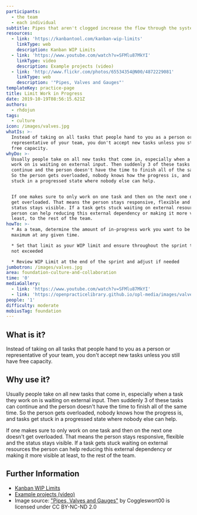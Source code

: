 ```yaml
---
participants:
  - the team
  - each individual
subtitle: Pipes that aren't clogged increase the flow through the system
resources:
  - link: 'https://kanbantool.com/kanban-wip-limits'
    linkType: web
    description: Kanban WIP Limits
  - link: 'https://www.youtube.com/watch?v=SFMlu87MkYI'
    linkType: video
    description: Example projects (video)
  - link: 'http://www.flickr.com/photos/65534354@N00/4872229081'
    linkType: web
    description: '"Pipes, Valves and Gauges"'
templateKey: practice-page
title: Limit Work in Progress
date: 2019-10-19T08:56:15.621Z
authors:
  - rhdojun
tags:
  - culture
icon: /images/valves.jpg
whatIs: >-
  Instead of taking on all tasks that people hand to you as a person or
  representative of your team, you don't accept new tasks unless you still have
  free capacity.
whyDo: >-
  Usually people take on all new tasks that come in, especially when a task they
  work on is waiting on external input. Then suddenly 3 of these tasks can
  continue and the person doesn't have the time to finish all of the same time.
  So the person gets overloaded, nobody knows how the progress is, and tasks get
  stuck in a progressed state where nobody else can help.


  If one makes sure to only work on one task and then on the next one doesn't
  get overloaded. That means the person stays responsive, flexible and the
  status stays visible. If a task gets stuck waiting on external resources the
  person can help reducing this external dependency or making it more visible at
  least, to the rest of the team.
howTo: >-
  * As a team, determine the amount of in-progress work you want to be your
  maximum at any given time.

  * Set that limit as your WIP limit and ensure throughout the sprint that it is
  not exceeded

  * Review WIP Limit at the end of the sprint and adjust if needed
jumbotron: /images/valves.jpg
area: foundation-culture-and-collaboration
time: '0'
mediaGallery:
  - link: 'https://www.youtube.com/watch?v=SFMlu87MkYI'
  - link: 'https://openpracticelibrary.github.io/opl-media/images/valves.jpg'
people: '1'
difficulty: moderate
mobiusTag: foundation
---
```

## What is it?

Instead of taking on all tasks that people hand to you as a person or representative of your team, you don't accept new tasks unless you still have free capacity.

## Why use it?

Usually people take on all new tasks that come in, especially when a task they work on is waiting on external input. Then suddenly 3 of these tasks can continue and the person doesn't have the time to finish all of the same time. So the person gets overloaded, nobody knows how the progress is, and tasks get stuck in a progressed state where nobody else can help.

If one makes sure to only work on one task and then on the next one doesn't get overloaded. That means the person stays responsive, flexible and the status stays visible. If a task gets stuck waiting on external resources the person can help reducing this external dependency or making it more visible at least, to the rest of the team.

## Further Information

* [Kanban WIP Limits](https://kanbantool.com/kanban-wip-limits)
* [Example projects (video)](https://www.youtube.com/watch?v=SFMlu87MkYI)
* Image source: ["Pipes, Valves and Gauges"](http://www.flickr.com/photos/65534354@N00/4872229081) by Coggleswort00 is licensed under CC BY-NC-ND 2.0
